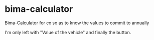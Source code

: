 # bima-calculator
Bima-Calculator for cx so as to know the values to commit to annually

I'm only left with "Value of the vehicle" and finally the button.